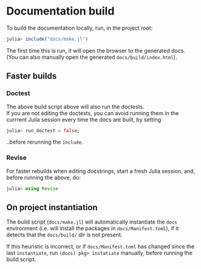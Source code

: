 # Documentation build

To build the documentation locally, run, in the project root:
```julia
julia> include("docs/make.jl")
```
The first time this is run, it will open the browser to the generated docs.\
(You can also manually open the generated `docs/build/index.html`).

## Faster builds

### Doctest

The above build script above will also run the doctests.\
If you are not editing the doctests, you can avoid running them in the currrent Julia
session every time the docs are built, by setting
```julia
julia> run_doctest = false;
```
..before rerunning the `include`.

### Revise

For faster rebuilds when editing docstrings, start a fresh Julia session,
and, before running the above, do:
```julia
julia> using Revise
```

## On project instantiation

The build script (`docs/make.jl`) will automatically instantiate the `docs` environment (i.e. will install the packages in `docs/Manifest.toml`), if it detects that the `docs/build/` dir is not present.

If this heuristic is incorrect, or if `docs/Manifest.toml` has changed since the last `instantiate`, run `(docs) pkg> instatiate` manually, before running the build script.
